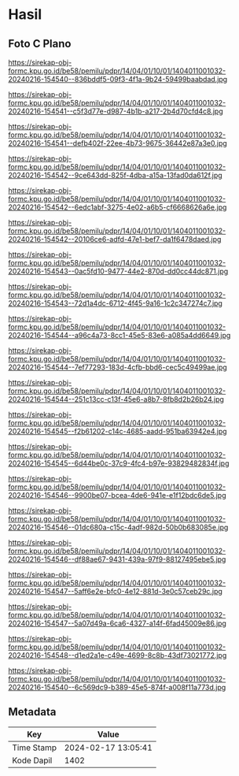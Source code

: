 # Hasil

## Foto C Plano

https://sirekap-obj-formc.kpu.go.id/be58/pemilu/pdpr/14/04/01/10/01/1404011001032-20240216-154540--836bddf5-09f3-4f1a-9b24-59499baabdad.jpg

https://sirekap-obj-formc.kpu.go.id/be58/pemilu/pdpr/14/04/01/10/01/1404011001032-20240216-154541--c5f3d77e-d987-4b1b-a217-2b4d70cfd4c8.jpg

https://sirekap-obj-formc.kpu.go.id/be58/pemilu/pdpr/14/04/01/10/01/1404011001032-20240216-154541--defb402f-22ee-4b73-9675-36442e87a3e0.jpg

https://sirekap-obj-formc.kpu.go.id/be58/pemilu/pdpr/14/04/01/10/01/1404011001032-20240216-154542--9ce643dd-825f-4dba-a15a-13fad0da612f.jpg

https://sirekap-obj-formc.kpu.go.id/be58/pemilu/pdpr/14/04/01/10/01/1404011001032-20240216-154542--6edc1abf-3275-4e02-a6b5-cf6668626a6e.jpg

https://sirekap-obj-formc.kpu.go.id/be58/pemilu/pdpr/14/04/01/10/01/1404011001032-20240216-154542--20106ce6-adfd-47e1-bef7-da1f6478daed.jpg

https://sirekap-obj-formc.kpu.go.id/be58/pemilu/pdpr/14/04/01/10/01/1404011001032-20240216-154543--0ac5fd10-9477-44e2-870d-dd0cc44dc871.jpg

https://sirekap-obj-formc.kpu.go.id/be58/pemilu/pdpr/14/04/01/10/01/1404011001032-20240216-154543--72d1a4dc-6712-4f45-9a16-1c2c347274c7.jpg

https://sirekap-obj-formc.kpu.go.id/be58/pemilu/pdpr/14/04/01/10/01/1404011001032-20240216-154544--a96c4a73-8cc1-45e5-83e6-a085a4dd6649.jpg

https://sirekap-obj-formc.kpu.go.id/be58/pemilu/pdpr/14/04/01/10/01/1404011001032-20240216-154544--7ef77293-183d-4cfb-bbd6-cec5c49499ae.jpg

https://sirekap-obj-formc.kpu.go.id/be58/pemilu/pdpr/14/04/01/10/01/1404011001032-20240216-154544--251c13cc-c13f-45e6-a8b7-8fb8d2b26b24.jpg

https://sirekap-obj-formc.kpu.go.id/be58/pemilu/pdpr/14/04/01/10/01/1404011001032-20240216-154545--f2b61202-c14c-4685-aadd-951ba63942e4.jpg

https://sirekap-obj-formc.kpu.go.id/be58/pemilu/pdpr/14/04/01/10/01/1404011001032-20240216-154545--6d44be0c-37c9-4fc4-b97e-93829482834f.jpg

https://sirekap-obj-formc.kpu.go.id/be58/pemilu/pdpr/14/04/01/10/01/1404011001032-20240216-154546--9900be07-bcea-4de6-941e-e1f12bdc6de5.jpg

https://sirekap-obj-formc.kpu.go.id/be58/pemilu/pdpr/14/04/01/10/01/1404011001032-20240216-154546--01dc680a-c15c-4adf-982d-50b0b683085e.jpg

https://sirekap-obj-formc.kpu.go.id/be58/pemilu/pdpr/14/04/01/10/01/1404011001032-20240216-154546--df88ae67-9431-439a-97f9-88127495ebe5.jpg

https://sirekap-obj-formc.kpu.go.id/be58/pemilu/pdpr/14/04/01/10/01/1404011001032-20240216-154547--5aff6e2e-bfc0-4e12-881d-3e0c57ceb29c.jpg

https://sirekap-obj-formc.kpu.go.id/be58/pemilu/pdpr/14/04/01/10/01/1404011001032-20240216-154547--5a07d49a-6ca6-4327-a14f-6fad45009e86.jpg

https://sirekap-obj-formc.kpu.go.id/be58/pemilu/pdpr/14/04/01/10/01/1404011001032-20240216-154548--d1ed2a1e-c49e-4699-8c8b-43df73021772.jpg

https://sirekap-obj-formc.kpu.go.id/be58/pemilu/pdpr/14/04/01/10/01/1404011001032-20240216-154540--6c569dc9-b389-45e5-874f-a008f11a773d.jpg


## Metadata

| Key        | Value               |
| ---------- | ------------------- |
| Time Stamp | 2024-02-17 13:05:41 |
| Kode Dapil | 1402                |



